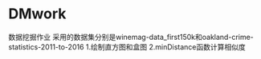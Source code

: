 # DMwork
数据挖掘作业
采用的数据集分别是winemag-data_first150k和oakland-crime-statistics-2011-to-2016
1.绘制直方图和盒图
2.minDistance函数计算相似度



